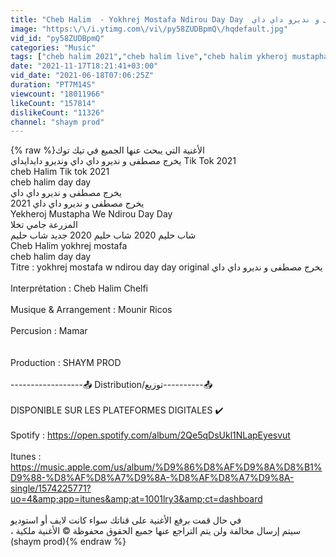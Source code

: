 ```yaml
---
title: "Cheb Halim  - Yokhrej Mostafa Ndirou Day Day  يخرج مصطفى و نديرو داي داي"
image: "https:\/\/i.ytimg.com\/vi\/py58ZUDBpmQ\/hqdefault.jpg"
vid_id: "py58ZUDBpmQ"
categories: "Music"
tags: ["cheb halim 2021","cheb halim live","cheb halim ykheroj mustapha we ndirou day"]
date: "2021-11-17T18:21:41+03:00"
vid_date: "2021-06-18T07:06:25Z"
duration: "PT7M14S"
viewcount: "18011966"
likeCount: "157814"
dislikeCount: "11326"
channel: "shaym prod"
---
```

{% raw %}الأغنية التي يبحث عنها الجميع في تيك توك <br /> يخرج مصطفى و نديرو داي داي ونديرو دايدايداي Tik Tok 2021<br />cheb Halim Tik tok 2021<br />cheb halim day day<br />يخرج مصطفى و نديرو داي داي<br />يخرج مصطفى و نديرو داي داي 2021<br />Yekheroj Mustapha We Ndirou Day Day <br />المزرعة جامي تخلا<br />شاب حليم 2020 شاب حليم 2020 جديد شاب حليم <br />Cheb Halim  yokhrej mostafa <br />cheb halim day day <br />Titre :  yokhrej mostafa w ndirou day day original  يخرج مصطفى و نديرو داي داي<br /><br />Interprétation : Cheb Halim Chelfi <br /><br />Musique &amp; Arrangement :  Mounir Ricos  <br /><br />Percusion : Mamar <br /><br /><br />Production : SHAYM PROD<br /><br />  ------------------📤 Distribution/توزيع----------📤<br /><br />DISPONIBLE SUR  LES PLATEFORMES DIGITALES ✔️   <br /><br />Spotify :  <a rel="nofollow" target="blank" href="https://open.spotify.com/album/2Qe5qDsUkl1NLapEyesvut">https://open.spotify.com/album/2Qe5qDsUkl1NLapEyesvut</a> <br /><br />Itunes : <a rel="nofollow" target="blank" href="https://music.apple.com/us/album/%D9%86%D8%AF%D9%8A%D8%B1%D9%88-%D8%AF%D8%A7%D9%8A-%D8%AF%D8%A7%D9%8A-single/1574225771?uo=4&amp;app=itunes&amp;at=1001lry3&amp;ct=dashboard">https://music.apple.com/us/album/%D9%86%D8%AF%D9%8A%D8%B1%D9%88-%D8%AF%D8%A7%D9%8A-%D8%AF%D8%A7%D9%8A-single/1574225771?uo=4&amp;app=itunes&amp;at=1001lry3&amp;ct=dashboard</a>  <br /><br />في حال قمت برفع الأغنية على قناتك سواء كانت لايف أو استوديو <br />، سيتم إرسال مخالفة ولن يتم التراجع عنها جميع الحقوق محفوظة © الأغنية ملكية (shaym prod){% endraw %}
